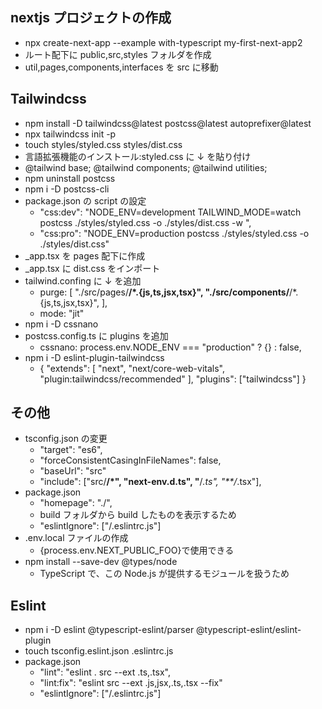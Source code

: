 ## nextjs プロジェクトの作成

- npx create-next-app --example with-typescript my-first-next-app2
- ルート配下に public,src,styles フォルダを作成
- util,pages,components,interfaces を src に移動

## Tailwindcss

- npm install -D tailwindcss@latest postcss@latest autoprefixer@latest
- npx tailwindcss init -p
- touch styles/styled.css styles/dist.css
- 言語拡張機能のインストール:styled.css に ↓ を貼り付け
- @tailwind base;
  @tailwind components;
  @tailwind utilities;
- npm uninstall postcss
- npm i -D postcss-cli
- package.json の script の設定
  - "css:dev": "NODE_ENV=development TAILWIND_MODE=watch postcss ./styles/styled.css -o ./styles/dist.css -w ",
  - "css:pro": "NODE_ENV=production postcss ./styles/styled.css -o ./styles/dist.css"
- \_app.tsx を pages 配下に作成
- \_app.tsx に dist.css をインポート
- tailwind.confing に ↓ を追加
  - purge: [
    "./src/pages/**/*.{js,ts,jsx,tsx}",
    "./src/components/**/*.{js,ts,jsx,tsx}",
    ],
  - mode: "jit"
- npm i -D cssnano
- postcss.config.ts に plugins を追加
  - cssnano: process.env.NODE_ENV === "production" ? {} : false,
- npm i -D eslint-plugin-tailwindcss
  - {
    "extends": [
    "next",
    "next/core-web-vitals",
    "plugin:tailwindcss/recommended"
    ],
    "plugins": ["tailwindcss"]
    }

## その他

- tsconfig.json の変更
  - "target": "es6",
  - "forceConsistentCasingInFileNames": false,
  - "baseUrl": "src"
  - "include": ["src/**/*", "next-env.d.ts", "**/*.ts", "**/*.tsx"],
- package.json
  - "homepage": "./",
  - build フォルダから build したものを表示するため
  - "eslintIgnore": ["/.eslintrc.js"]
- .env.local ファイルの作成
  - {process.env.NEXT_PUBLIC_FOO}で使用できる
- npm install --save-dev @types/node
  - TypeScript で、この Node.js が提供するモジュールを扱うため

## Eslint

- npm i -D eslint @typescript-eslint/parser @typescript-eslint/eslint-plugin
- touch tsconfig.eslint.json .eslintrc.js
- package.json
  - "lint": "eslint . src --ext .ts,.tsx",
  - "lint:fix": "eslint src --ext .js,jsx,.ts,.tsx --fix"
  - "eslintIgnore": ["/.eslintrc.js"]
